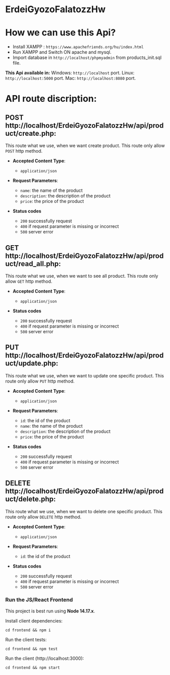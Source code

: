 # ErdeiGyozoFalatozzHw

# How we can use this Api?

* Install XAMPP : `https://www.apachefriends.org/hu/index.html`
* Run XAMPP and Switch ON apache and mysql.
* Import database in `http://localhost/phpmyadmin` from products_init.sql file.

**This Api available in:**
Windows: `http://localhost` port.
Linux: `http://localhost:5000` port.
Mac: `http://localhost:8080` port.

# API route discription:

## POST http://localhost/ErdeiGyozoFalatozzHw/api/product/create.php:
    
This route what we use, when we want create product.
This route only allow `POST` http method.

* **Accepted Content Type**:
  * `application/json`

* **Request Parameters**:
  * `name`: the name of the product
  * `description`: the description of the product
  * `price`: the price of the product
  

* **Status codes**
  * `200` successfully request
  * `400` if request parameter is missing or incorrect
  * `500` server error 

## GET http://localhost/ErdeiGyozoFalatozzHw/api/product/read_all.php:
    
This route what we use, when we want to see all product.
This route only allow `GET` http method.

* **Accepted Content Type**:
  * `application/json`

* **Status codes**
  * `200` successfully request
  * `400` if request parameter is missing or incorrect
  * `500` server error 

## PUT http://localhost/ErdeiGyozoFalatozzHw/api/product/update.php:
    
This route what we use, when we want to update one specific product. 
This route only allow `PUT` http method.

* **Accepted Content Type**:
  * `application/json`

* **Request Parameters**:
    * `id`: the id of the product
    * `name`: the name of the product
    * `description`: the description of the product
    * `price`: the price of the product
  

* **Status codes**
  * `200` successfully request
  * `400` if request parameter is missing or incorrect
  * `500` server error 

## DELETE http://localhost/ErdeiGyozoFalatozzHw/api/product/delete.php:
    
This route what we use, when we want to delete one specific product. 
This route only allow `DELETE` http method.

* **Accepted Content Type**:
  * `application/json`

* **Request Parameters**:
    * `id`: the id of the product
  

* **Status codes**
  * `200` successfully request
  * `400` if request parameter is missing or incorrect
  * `500` server error 

  

### Run the JS/React Frontend

This project is best run using **Node 14.17.x**.

Install client dependencies:

```shell
cd frontend && npm i
```

Run the client tests:

```shell
cd frontend && npm test
```

Run the client (http://localhost:3000):

```shell
cd frontend && npm start
```